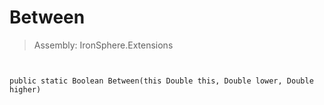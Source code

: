 ﻿

# Between

> Assembly: IronSphere.Extensions



```


public static Boolean Between(this Double this, Double lower, Double higher)
```